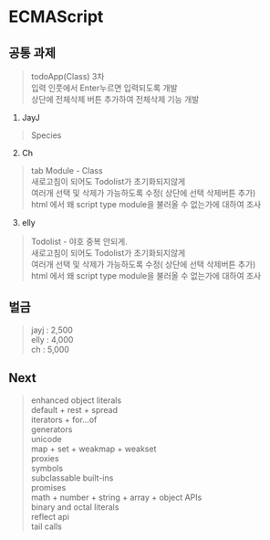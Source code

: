 # ECMAScript

## 공통 과제
> todoApp(Class) 3차<br>
> 입력 인풋에서 Enter누르면 입력되도록 개발<br>
> 상단에 전체삭제 버튼 추가하여 전체삭제 기능 개발

1. JayJ
> Species

2. Ch
> tab Module - Class<br>
> 새로고침이 되어도 Todolist가 초기화되지않게<br>
> 여러개 선택 및 삭제가 가능하도록 수정( 상단에 선택 삭제버튼 추가)<br>
> html 에서 왜 script type module을 불러올 수 없는가에 대하여 조사

3. elly
> Todolist - 야호 중복 안되게.<br>
> 새로고침이 되어도 Todolist가 초기화되지않게<br>
> 여러개 선택 및 삭제가 가능하도록 수정( 상단에 선택 삭제버튼 추가)<br>
> html 에서 왜 script type module을 불러올 수 없는가에 대하여 조사

## 벌금
> jayj : 2,500 <br>
> elly : 4,000 <br>
> ch : 5,000

## Next
> enhanced object literals<br>
> default + rest + spread<br>
> iterators + for…of<br>
> generators<br>
> unicode<br>
> map + set + weakmap + weakset<br>
> proxies<br>
> symbols<br>
> subclassable built-ins<br>
> promises<br>
> math + number + string + array + object APIs<br>
> binary and octal literals<br>
> reflect api<br>
> tail calls<br>